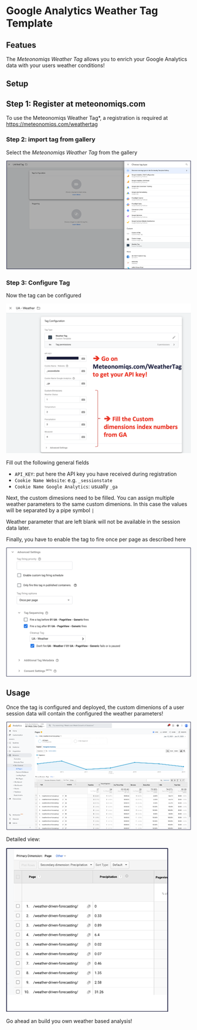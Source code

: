# Google Analytics Weather Tag Template

## Featues 

The *Meteonomiqs Weather Tag* allows you to enrich your Google Analytics data 
with your users weather conditions!


## Setup


##  Step 1: Register at meteonomiqs.com

To use the Meteonomiqs Weather Tag*, a registration is required at https://meteonomiqs.com/weathertag

### Step 2: import tag from gallery

Select the *Meteonomiqs Weather Tag* from the gallery

![Import Weather Tag template from gallery](doc/images/gallery_import.png "Import Weather Tag template from gallery")
### Step 3: Configure Tag

Now the tag can be configured

![Tag Configuration](doc/images/tag_config.png "Tag Configuration")

Fill out the following general fields
* `API_KEY`: put here the API key you have received during registration
* `Cookie Name Website`: e.g. `_sessionstate`
* `Cookie Name Google Analytics`: usually `_ga`

Next, the custom dimesions need to be filled.
You can assign multiple weather parameters to the same custom dimenions. In this case the values will be separated by a pipe symbol `|`

Weather parameter that are left blank will not be available in the session data later.


Finally, you have to enable the tag to fire once per page as described here

![Tag Configuration](doc/images/tag_config_advanced.png "Tag Configuration")


## Usage

Once the tag is configured and deployed, the custom dimenions of a user session data will contain the configured the weather parameters!

![Google Analytics example analysis](doc/images/ga_example_1.png "Google Analytics example analysis")

Detailed view:

![Google Analytics example analysis](doc/images/ga_example_2.png "Google Analytics example analysis")

Go ahead an build you own weather based analysis!